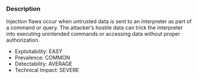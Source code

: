 
### Description

Injection flaws occur when untrusted data is sent to an interpreter as part of
a command or query. The attacker’s hostile data can trick the interpreter into
executing unintended commands or accessing data without proper authorization.

- Exploitability: EASY
- Prevalence: COMMON 
- Detectability: AVERAGE 
- Technical Impact: SEVERE